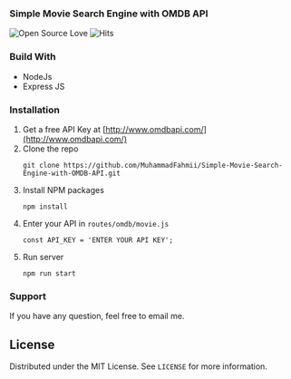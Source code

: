 ### Simple Movie Search Engine with OMDB API 
![Open Source Love](https://badges.frapsoft.com/os/v1/open-source.svg?v=102)&nbsp;![Hits](https://hitcounter.pythonanywhere.com/count/tag.svg?url=https%3A%2F%2Fgithub.com%2FMuhammadFahmii%2FSimple-Movie-Database-with-OMDB-API)

### Build With

- NodeJs
- Express JS
  
### Installation

1. Get a free API Key at [http://www.omdbapi.com/](http://www.omdbapi.com/)
2. Clone the repo
   ```
   git clone https://github.com/MuhammadFahmii/Simple-Movie-Search-Engine-with-OMDB-API.git
   ```
3. Install NPM packages
   ```
   npm install
   ```
4. Enter your API in `routes/omdb/movie.js`
   ```
   const API_KEY = 'ENTER YOUR API KEY';
   ```
5. Run server
   ```
   npm run start
   ```
### Support

If you have any question, feel free to email me.

## License

Distributed under the MIT License. See `LICENSE` for more information.
